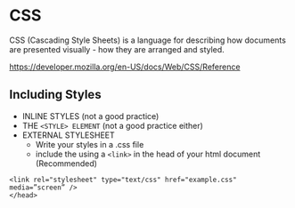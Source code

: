 # CSS

CSS (Cascading Style Sheets) is a language for describing how documents are presented visually - how they are arranged and styled.

https://developer.mozilla.org/en-US/docs/Web/CSS/Reference


## Including Styles
* INLINE STYLES (not a good practice)
* THE `<STYLE> ELEMENT` (not a good practice either)
* EXTERNAL STYLESHEET
    * Write your styles in a .css file
    * include the using a `<link>` in the head of your html document (Recommended)

```<head>
<link rel="stylesheet" type="text/css" href="example.css" media=”screen” />
</head>
```
